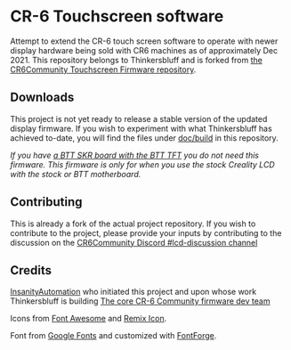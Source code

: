 # CR-6 Touchscreen software
Attempt to extend the CR-6 touch screen software to operate with newer display hardware being sold with CR6 machines as of approximately Dec 2021.
This repository belongs to Thinkersbluff and is forked from [the CR6Community Touchscreen Firmware repository](https://github.com/CR6Community/CR-6-touchscreen).

## Downloads

This project is not yet ready to release a stable version of the updated display firmware.
If you wish to experiment with what Thinkersbluff has achieved to-date, you will find the files under [doc/build](https://github.com/Thinkersbluff/CR-6-touchscreen_Thinkersbluff_Fork/tree/feat/dwin-nextgen-support/doc/build) in this repository.

*If you have [a BTT SKR board with the BTT TFT](https://damsteen.nl/blog/2020/11/25/how-to-btt-skr-cr6-installation) you do not need this firmware. This firmware is only for when you use the stock Creality LCD with the stock or BTT motherboard.*

## Contributing

This is already a fork of the actual project repository.
If you wish to contribute to the project, please provide your inputs by contributing to the discussion on the [CR6Community Discord #lcd-discussion channel](https://discord.gg/yDY6pb2BQS)

## Credits

[InsanityAutomation](https://github.com/InsanityAutomation/Marlin/tree/CrealityDwin2.0_Bleeding) who initiated this project and upon whose work Thinkersbluff is building
[The core CR-6 Community firmware dev team](https://github.com/CR6Community/Marlin#credits)

Icons from [Font Awesome](https://fontawesome.com/) and [Remix Icon](https://remixicon.com/).

Font from [Google Fonts](https://fonts.google.com/specimen/B612) and customized with [FontForge](https://fontforge.org/).
